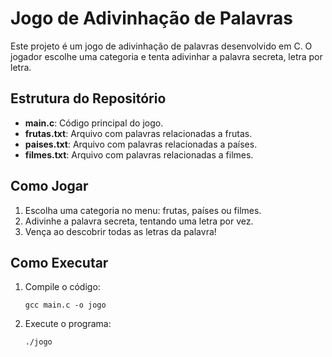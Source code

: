# Jogo de Adivinhação de Palavras

Este projeto é um jogo de adivinhação de palavras desenvolvido em C. O jogador escolhe uma categoria e tenta adivinhar a palavra secreta, letra por letra.

## Estrutura do Repositório
- **main.c**: Código principal do jogo.
- **frutas.txt**: Arquivo com palavras relacionadas a frutas.
- **paises.txt**: Arquivo com palavras relacionadas a países.
- **filmes.txt**: Arquivo com palavras relacionadas a filmes.

## Como Jogar
1. Escolha uma categoria no menu: frutas, países ou filmes.
2. Adivinhe a palavra secreta, tentando uma letra por vez.
3. Vença ao descobrir todas as letras da palavra!

## Como Executar
1. Compile o código:
   ```
   gcc main.c -o jogo
   ```
2. Execute o programa:
   ```
   ./jogo
   ```
